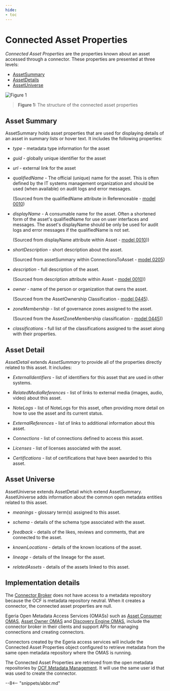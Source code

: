 ```yaml
---
hide:
- toc
---
```


<!-- SPDX-License-Identifier: CC-BY-4.0 -->
<!-- Copyright Contributors to the ODPi Egeria project. -->

# Connected Asset Properties

*Connected Asset Properties* are the properties known about an asset accessed through a connector. These properties are presented at three levels:

- [AssetSummary](#asset-summary)
- [AssetDetails](#asset-detail)
- [AssetUniverse](#asset-universe)

![Figure 1](connected-asset-properties.svg)
> **Figure 1:** The structure of the connected asset properties

## Asset Summary

AssetSummary holds asset properties that are used for displaying details of an asset in summary lists or hover text.  It includes the following properties:

 - *type* - metadata type information for the asset
 - *guid* - globally unique identifier for the asset
 - *url* - external link for the asset
 - *qualifiedName* - The official (unique) name for the asset. This is often defined by the IT systems management organization and should be used (when available) on audit logs and error messages.
    
    (Sourced from the qualifiedName attribute in Referenceable - [model 0010](./types/0/./types/0/0010-Base-Model))
    
 - *displayName* - A consumable name for the asset.  Often a shortened form of the asset's qualifiedName for use on user interfaces and messages.   The asset's displayName should be only be used for audit logs and error messages if the qualifiedName is not set. 
    
    (Sourced from displayName attribute  within Asset - [model 0010](./types/0/0010-Base-Model)))
 
 - *shortDescription* - short description about the asset.
    
    (Sourced from assetSummary within ConnectionsToAsset - [model 0205](./types/2/0205-Connection-Linkage))
 
 - *description* - full description of the asset.
    
    (Sourced from description attribute within Asset - [model 0010](./types/0/0010-Base-Model)))
 
 - *owner* - name of the person or organization that owns the asset.
    
    (Sourced from the AssetOwnership Classification - [model 0445](./types/4/0445-Governance-Roles)).
 
 - *zoneMembership* - list of governance zones assigned to the asset.
 
    (Sourced from the AssetZoneMembership classification - [model 0445](./types/4/0424-Governance-Zones)))
 
 - *classifications* - full list of the classifications assigned to the asset along with their properties.

## Asset Detail

*AssetDetail* extends *AssetSummary* to provide all of the properties directly related to this asset.  It includes:

 * *ExternalIdentifiers* - list of identifiers for this asset that are used in other systems.
 
 * *RelatedMediaReferences* - list of links to external media (images, audio, video) about this asset.
 
 * *NoteLogs* - list of NoteLogs for this asset, often providing more detail on how to use the asset and its current status.
 
 * *ExternalReferences* - list of links to additional information about this asset.
 
 * *Connections* - list of connections defined to access this asset.
 
 * *Licenses* - list of licenses associated with the asset.
 
 * *Certifications* - list of certifications that have been awarded to this asset.

## Asset Universe

AssetUniverse extends AssetDetail which extend AssetSummary.  AssetUniverse adds information about the common open metadata entities related to this asset.

 * *meanings* - glossary term(s) assigned to this asset.
 
 * *schema* - details of the schema type associated with the asset.
 
 * *feedback* - details of the likes, reviews and comments, that are connected to the asset.
 
 * *knownLocations* - details of the known locations of the asset.
 
 * *lineage* - details of the lineage for the asset.
 
 * *relatedAssets* - details of the assets linked to this asset.

## Implementation details

The [Connector Broker](./concepts/connector-broker) does not have access to a metadata repository because the OCF is metadata repository neutral. When it creates a connector, the connected asset properties are null.

Egeria Open Metadata Access Services (OMASs) such as [Asset Consumer OMAS](./services/omas/asset-consumer/overview), [Asset Owner OMAS](./services/omas/asset-owner/overview) and [Discovery Engine OMAS](./services/omas/discovery-engine/overview),  include the connector broker in their clients and support APIs for managing connections and creating connectors.

Connectors created by the Egeria access services will include the Connected Asset Properties object configured to retrieve metadata from the same open metadata repository where the OMAS is running.

The Connected Asset Properties are retrieved from the open metadata repositories by [OCF Metadata Management](./services/ocf-metadata-management). It will use the same user id that was used to create the connector.

--8<-- "snippets/abbr.md"